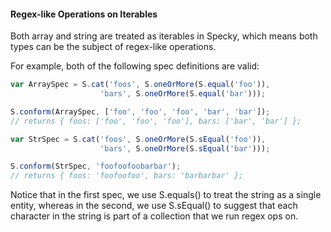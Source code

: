 #### Regex-like Operations on Iterables
          
Both array and string are treated as iterables in Specky, which means both types can be the subject of regex-like operations.
          
For example, both of the following spec definitions are valid:

```js
var ArraySpec = S.cat('foos', S.oneOrMore(S.equal('foo')),
                    'bars', S.oneOrMore(S.equal('bar')));

S.conform(ArraySpec, ['foo', 'foo', 'foo', 'bar', 'bar']);
// returns { foos: ['foo', 'foo', 'foo'], bars: ['bar', 'bar'] };

var StrSpec = S.cat('foos', S.oneOrMore(S.sEqual('foo')),
                    'bars', S.oneOrMore(S.sEqual('bar')));

S.conform(StrSpec, 'foofoofoobarbar');
// returns { foos: 'foofoofoo', bars: 'barbarbar' };
```
Notice that in the first spec, we use S.equals() to treat the string as a single entity, whereas in the second, we use S.sEqual() to suggest that each character in the string is part of a collection that we run regex ops on.